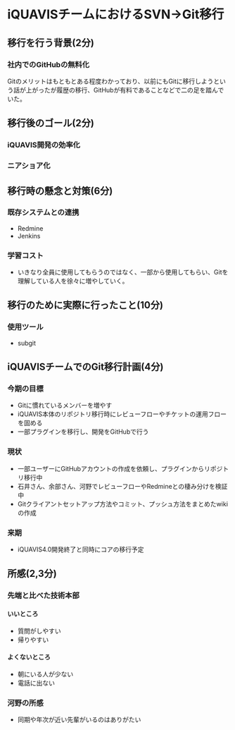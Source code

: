 ﻿# iQUAVISチームにおけるSVN→Git移行

## 移行を行う背景(2分)
### 社内でのGitHubの無料化
Gitのメリットはもともとある程度わかっており、以前にもGitに移行しようという話が上がったが履歴の移行、GitHubが有料であることなどで二の足を踏んでいた。
###

## 移行後のゴール(2分)
### iQUAVIS開発の効率化
### ニアショア化

## 移行時の懸念と対策(6分)
### 既存システムとの連携
* Redmine
* Jenkins
### 学習コスト
* いきなり全員に使用してもらうのではなく、一部から使用してもらい、Gitを理解している人を徐々に増やしていく。

## 移行のために実際に行ったこと(10分)
### 使用ツール
* subgit

## iQUAVISチームでのGit移行計画(4分)
### 今期の目標
* Gitに慣れているメンバーを増やす
* iQUAVIS本体のリポジトリ移行時にレビューフローやチケットの運用フローを固める
* 一部プラグインを移行し、開発をGitHubで行う
### 現状
* 一部ユーザーにGitHubアカウントの作成を依頼し、プラグインからリポジトリ移行中
* 石井さん、余部さん、河野でレビューフローやRedmineとの棲み分けを検証中
* Gitクライアントセットアップ方法やコミット、プッシュ方法をまとめたwikiの作成
### 来期
* iQUAVIS4.0開発終了と同時にコアの移行予定

## 所感(2,3分)
### 先端と比べた技術本部
#### いいところ
* 質問がしやすい
* 帰りやすい
#### よくないところ
* 朝にいる人が少ない
* 電話に出ない
### 河野の所感
* 同期や年次が近い先輩がいるのはありがたい
